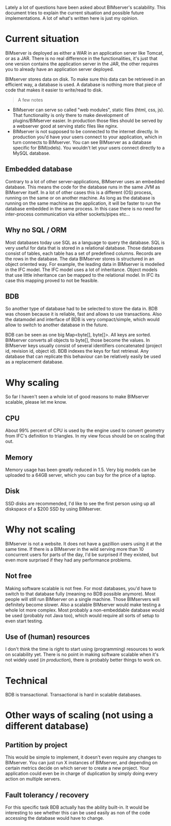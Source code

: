 Lately a lot of questions have been asked about BIMserver's scalability. This document tries to explain the current situation and possible future implementations. A lot of what's written here is just my opinion.

# Current situation

BIMserver is deployed as either a WAR in an application server like Tomcat, or as a JAR. There is no real difference in the functionalities, it's just that one version contains the application server in the JAR, the other requires you to already have an application server deployed.

BIMserver stores data on disk. To make sure this data can be retrieved in an efficient way, a database is used. A database is nothing more that piece of code that makes it easier to write/read to disk.

> A few notes
- BIMserver can serve so called "web modules", static files (html, css, js). That functionality is only there to make development of plugins/BIMserver easier. In production those files should be served by a webserver good at serving static files like nginx.
- BIMserver is not supposed to be connected to the internet directly. In production you'd have your users connect to your application, which in turn connects to BIMserver. You can see BIMserver as a database specific for BIM(odels). You wouldn't let your users connect directly to a MySQL database.

## Embedded database

Contrary to a lot of other server-applications, BIMserver uses an embedded database. This means the code for the database runs in the same JVM as BIMserver itself. In a lot of other cases this is a different (OS) process, running on the same or on another machine. As long as the database is running on the same machine as the application, it will be faster to run the database embedded in the same process. In this case there is no need for inter-process communication via either sockets/pipes etc...

## Why no SQL / ORM

Most databases today use SQL as a language to query the database. SQL is very useful for data that is stored in a relational database. Those databases consist of tables, each table has a set of predefined columns. Records are the rows in the database. The data BIMserver stores is structured in an object oriented way. For example, the leading data in BIMserver is modelled in the IFC model. The IFC model uses a lot of inheritance. Object models that use little inheritance can be mapped to the relational model. In IFC its case this mapping proved to not be feasible.

## BDB
So another type of database had to be selected to store the data in. BDB was chosen because it is reliable, fast and allows to use transactions. Also the datamodel and interface of BDB is very compact/simple, which would allow to switch to another database in the future.

BDB can be seen as one big Map<byte[], byte[]>. All keys are sorted. BIMserver converts all objects to byte[], those become the values. In BIMserver keys usually consist of several identifiers concatenated (project id, revision id, object id). BDB indexes the keys for fast retrieval. Any database that can replicate this behaviour can be relatively easily be used as a replacement database.

# Why scaling

So far I haven't seen a whole lot of good reasons to make BIMserver scalable, please let me know.

## CPU
About 99% percent of CPU is used by the engine used to convert geometry from IFC's definition to triangles. In my view focus should be on scaling that out.

## Memory
Memory usage has been greatly reduced in 1.5. Very big models can be uploaded to a 64GB server, which you can buy for the price of a laptop.

## Disk
SSD disks are recommended, I'd like to see the first person using up all diskspace of a $200 SSD by using BIMserver.

# Why not scaling

BIMserver is not a website. It does not have a gazillion users using it at the same time. If there is a BIMserver in the wild serving more than 10 concurrent users for parts of the day, I'd be surprised if they existed, but even more surprised if they had any performance problems.

## Not free
Making software scalable is not free. For most databases, you'd have to switch to that database fully (meaning no BDB possible anymore). Most people will still run BIMserver on a single machine. Those BIMservers will definitely become slower. Also a scalable BIMserver would make testing a whole lot more complex. Most probably a non-embeddable database would be used (probably not Java too), which would require all sorts of setup to even start testing.

## Use of (human) resources
I don't think the time is right to start using (programming) resources to work on scalability yet. There is no point in making software scalable when it's not widely used (_in production_), there is probably better things to work on.

# Technical

BDB is transactional. Transactional is hard in scalable databases.

# Other ways of scaling (not using a different database)

## Partition by project

This would be simple to implement, it doesn't even require any changes to BIMserver. You can just run X instances of BIMserver, and depending on certain metrics decide on which server to create a new project. Your application could even be in charge of duplication by simply doing every action on multiple servers.

## Fault tolerancy / recovery

For this specific task BDB actually has the ability built-in. It would be interesting to see whether this can be used easily as non of the code accessing the database would have to change.